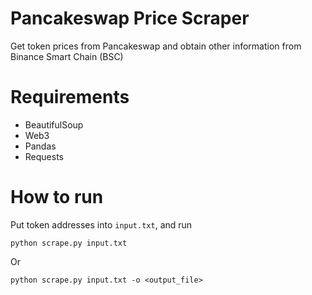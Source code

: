 # Pancakeswap Price Scraper
Get token prices from Pancakeswap and obtain other information from Binance Smart Chain (BSC)

# Requirements
- BeautifulSoup
- Web3
- Pandas
- Requests

# How to run

Put token addresses into `input.txt`, and run

```
python scrape.py input.txt 
```

Or

```
python scrape.py input.txt -o <output_file>
```
